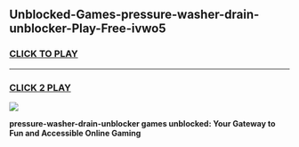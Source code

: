 
## Unblocked-Games-pressure-washer-drain-unblocker-Play-Free-ivwo5
<h3>
<a href="https://premium76.site?title=pressure-washer-drain-unblocker&ref=12A">CLICK TO PLAY</a></h3>
<hr>

<h3>
<a href="https://premium76.site?title=pressure-washer-drain-unblocker&ref=12A">CLICK 2 PLAY</a>
  
</h3>

<a href="https://premium76.site?title=pressure-washer-drain-unblocker&ref=12A"><img src="https://clearcache.store/games.png"></a>


**pressure-washer-drain-unblocker games unblocked: Your Gateway to Fun and Accessible Online Gaming**
